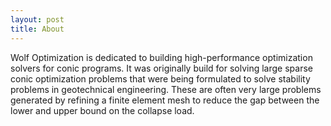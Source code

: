 ```yaml
---
layout: post
title: About
---
```


Wolf Optimization is dedicated to building high-performance optimization solvers for conic programs. It was originally build for solving large sparse conic optimization problems that were being formulated to solve stability problems in geotechnical engineering. These are often very large problems generated by refining a finite element mesh to reduce the gap between the lower and upper bound on the collapse load.
